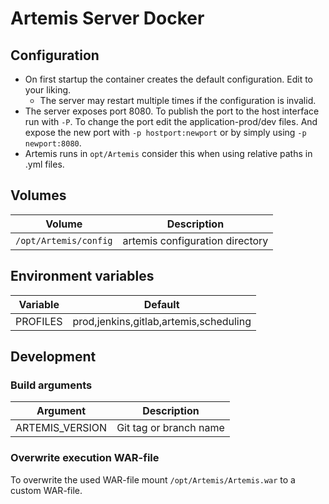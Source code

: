 # Artemis Server Docker

## Configuration
- On first startup the container creates the default configuration. Edit to your liking.
    - The server may restart multiple times if the configuration is invalid.
- The server exposes port 8080. To publish the port to the host interface run with `-P`. To change the port edit the application-prod/dev files. And expose the new port with `-p hostport:newport` or by simply using `-p newport:8080`.
- Artemis runs in `opt/Artemis` consider this when using relative paths in .yml files.

## Volumes

|Volume                    |Description                                    |
|--------------------------|-----------------------------------------------|
|`/opt/Artemis/config`     |artemis configuration directory                |

## Environment variables

|Variable                  |Default                                        |
|--------------------------|-----------------------------------------------|
|PROFILES                  |prod,jenkins,gitlab,artemis,scheduling         |

## Development

### Build arguments

|Argument                  |Description                                    |
|--------------------------|-----------------------------------------------|
|ARTEMIS_VERSION           |Git tag or branch name                         |

### Overwrite execution WAR-file
To overwrite the used WAR-file mount `/opt/Artemis/Artemis.war` to a custom WAR-file.